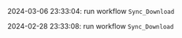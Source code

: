 2024-03-06 23:33:04: run workflow `Sync_Download` 

2024-02-28 23:33:08: run workflow `Sync_Download` 


